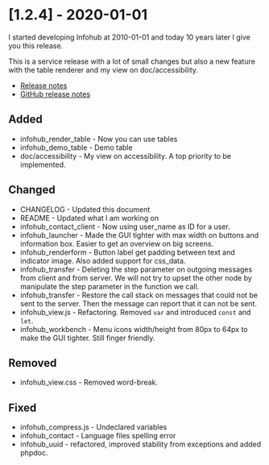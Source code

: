 # [1.2.4] - 2020-01-01
I started developing Infohub at 2010-01-01 and today 10 years later I give you this release.   

This is a service release with a lot of small changes but also a new feature with the table renderer and my view on doc/accessibility.

* [Release notes](main,release_v1_v1v2_v1v2v4)
* [GitHub release notes](https://github.com/peterlembke/infohub/releases/tag/v1.2.4)

## Added
- infohub_render_table - Now you can use tables
- infohub_demo_table - Demo table
- doc/accessibility - My view on accessibility. A top priority to be implemented.

## Changed
- CHANGELOG - Updated this document
- README - Updated what I am working on
- infohub_contact_client - Now using user_name as ID for a user.
- infohub_launcher - Made the GUI tighter with max width on buttons and information box. Easier to get an overview on big screens.
- infohub_renderform - Button label get padding between text and indicator image. Also added support for css_data.
- infohub_transfer - Deleting the step parameter on outgoing messages from client and from server. We will not try to upset the other node by manipulate the step parameter in the function we call.
- infohub_transfer - Restore the call stack on messages that could not be sent to the server. Then the message can report that it can not be sent.
- infohub_view.js - Refactoring. Removed `var` and introduced `const` and `let`.
- infohub_workbench - Menu icons width/height from 80px to 64px to make the GUI tighter. Still finger friendly.
 
## Removed
- infohub_view.css - Removed word-break.

## Fixed
- infohub_compress.js - Undeclared variables
- infohub_contact - Language files spelling error
- infohub_uuid - refactored, improved stability from exceptions and added phpdoc.
